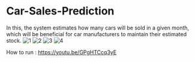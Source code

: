 # Car-Sales-Prediction
In this, the system estimates how many cars will be sold in a given month, which will be beneficial for car manufacturers to maintain their estimated stock.
![1](https://user-images.githubusercontent.com/55710267/158029473-164f6881-0193-4be4-aac9-f7de353a49b2.png)
![2](https://user-images.githubusercontent.com/55710267/158029477-cb0eb7e0-c5ec-4fcf-a5be-7d6abd5cda10.png)
![3](https://user-images.githubusercontent.com/55710267/158029479-b61484ae-d21a-4543-a38f-0f34554e8af8.png)
![4](https://user-images.githubusercontent.com/55710267/158029480-a025fec3-3697-4795-8f30-472f563e86b8.png)


How to run : https://youtu.be/GPgHTCcq3yE
